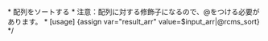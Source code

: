 <?php
/**
 * Smarty plugin
 * @category CMS
 * @package  Smarty
 * @author   Yoshinobu Terashima <terashima@diverta.co.jp>
 * 配列をソートする
 * 注意：配列に対する修飾子になるので、@をつける必要があります。
 * [usage]  {assign var="result_arr" value=$input_arr|@rcms_sort}
 */
